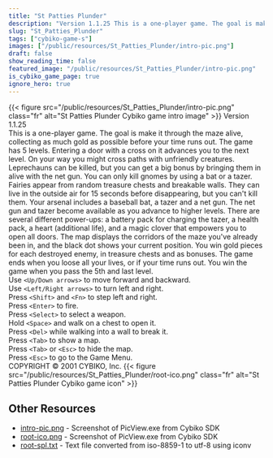 ```yaml
---
title: "St Patties Plunder"
description: "Version 1.1.25 This is a one-player game. The goal is make it through the maze alive, collecting as much gold as possible before your time runs out. The game has 5 levels. Entering a door with a cross on it advances you to the next level. On your way you might cross paths with u..."
slug: "St_Patties_Plunder"
tags: ["cybiko-game-s"]
images: ["/public/resources/St_Patties_Plunder/intro-pic.png"]
draft: false
show_reading_time: false
featured_image: "/public/resources/St_Patties_Plunder/intro-pic.png"
is_cybiko_game_page: true
ignore_hero: true
---
```

{{< figure src="/public/resources/St_Patties_Plunder/intro-pic.png" class="fr" alt="St Patties Plunder Cybiko game intro image" >}}
Version 1.1.25 \
This is a one-player game. The goal is make it through the maze alive, collecting as much gold as possible before your time runs out. The game has 5 levels. Entering a door with a cross on it advances you to the next level. On your way you might cross paths with unfriendly creatures. Leprechauns can be killed, but you can get a big bonus by bringing them in alive with the net gun. You can only kill gnomes by using a bat or a tazer. Fairies appear from random treasure chests and breakable walls. They can live in the outside air for 15 seconds before disappearing, but you can't kill them. Your arsenal includes a baseball bat, a tazer and a net gun. The net gun and tazer become available as you advance to higher levels. There are several different power-ups: a battery pack for charging the tazer, a health pack, a heart (additional life), and a magic clover that empowers you to open all doors. The map displays the corridors of the maze you've already been in, and the black dot shows your current position. You win gold pieces for each destroyed enemy, in treasure chests and as bonuses. The game ends when you loose all your lives, or if your time runs out. You win the game when you pass the 5th and last level.  \
Use `<Up/Down arrows>`  to move forward and backward. \
Use `<Left/Right arrows>`  to turn left and right. \
Press `<Shift>`  and `<Fn>`  to step left and right. \
Press `<Enter>`  to fire. \
Press `<Select>`  to select a weapon. \
Hold `<Space>`  and walk on a chest to open it. \
Press `<Del>`  while walking into a wall to break it. \
Press `<Tab>`  to show a map.  \
Press `<Tab>`  or `<Esc>`  to hide the map. \
Press `<Esc>`  to go to the Game Menu. \
COPYRIGHT © 2001 CYBIKO, Inc. {{< figure src="/public/resources/St_Patties_Plunder/root-ico.png" class="fr" alt="St Patties Plunder Cybiko game icon" >}}

## Other Resources
* [intro-pic.png](/public/resources/St_Patties_Plunder/intro-pic.png) - Screenshot of PicView.exe from Cybiko SDK
* [root-ico.png](/public/resources/St_Patties_Plunder/root-ico.png) - Screenshot of PicView.exe from Cybiko SDK
* [root-spl.txt](/public/resources/St_Patties_Plunder/root-spl.txt) - Text file converted from iso-8859-1 to utf-8 using iconv
